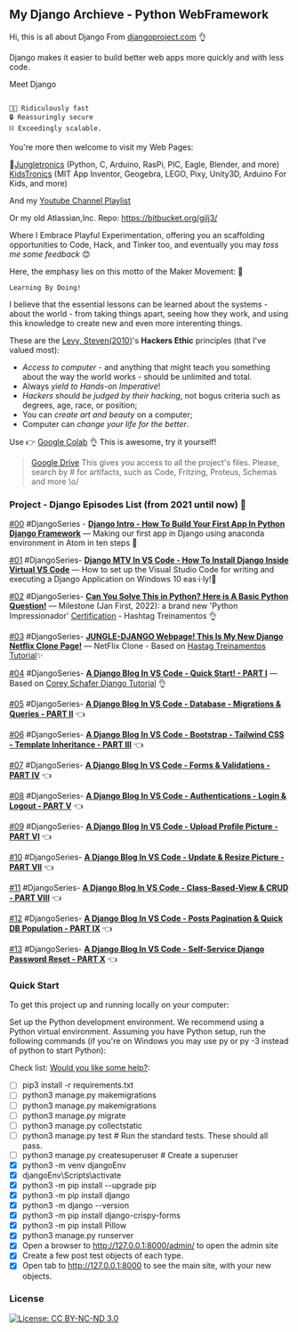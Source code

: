 ## My Django Archieve - Python WebFramework

Hi, this is all about Django From [djangoproject.com](https://www.djangoproject.com/) 👌

Django makes it easier to build better web apps more quickly and with less code.

Meet Django
```

🐱‍🏍 Ridiculously fast
🔒 Reassuringly secure
⛓ Exceedingly scalable.

```
You're more then welcome to visit my Web Pages: 

 🧐[Jungletronics](https://medium.com/jungletronics) (Python, C, Arduino, RasPi, PIC, Eagle, Blender,  and more) 
 [KidsTronics](https://medium.com/kidstronics) (MIT App Inventor, Geogebra, LEGO, Pixy, Unity3D, Arduino For Kids, and more)
 
And my [Youtube Channel Playlist](https://www.youtube.com/playlist?list=PLK3PeNcUzb8TwZuXZJgREj5nDbQxRLW_a)

Or my old Atlassian,Inc. Repo: https://bitbucket.org/gilj3/
 
Where I Embrace Playful Experimentation, offering you an scaffolding opportunities to Code, Hack, 
and Tinker too, and eventually you may *toss me some feedback* :blush:

Here, the emphasy lies on this motto of the Maker Movement: :art:
```
Learning By Doing!
``` 

I believe that the essential lessons can be learned about the systems - about the world - 
from taking things apart, seeing how they work, and using this knowledge to create new and even more interenting things.

These are the [Levy, Steven(2010)](https://www.amazon.com/Hackers-Computer-Revolution-Steven-Levy/dp/1449388396)'s **Hackers Ethic** principles (that I've valued most):
* *Access to computer* - and anything that might teach you something about the way the world works - should be unlimited and total.
* Always *yield to Hands-on Imperative*!
* *Hackers should be judged by their hacking*, not bogus criteria such as degrees, age, race, or position;
* You can *create art and beauty* on a computer;
* Computer can *change your life for the better*.

Use 👉 [Google Colab](https://colab.research.google.com/notebooks/welcome.ipynb?hl=en_US) 👌 This is awesome, try it yourself!

>[Google Drive](https://drive.google.com/open?id=0B8iMbc-iQqlULW1HZXFiNnBEZUE) This gives you access to all the project's files. Please, search by # for artifacts, such as Code, Fritzing, Proteus, Schemas and more \o/


### Project - Django Episodes List (from 2021 until now) :ant:

[#00](DJG_00/) #DjangoSeries - [**Django Intro - How To Build Your First App In Python Django Framework**](https://medium.com/jungletronics/django-intro-466127cf0093) — Making our first app in Django using anaconda environment in Atom in ten steps 👏

[#01](DJG_01/) #DjangoSeries- [**Django MTV In VS Code - How To Install Django Inside Virtual VS Code**](https://medium.com/jungletronics/django-mtv-in-vs-code-a5953b09a4fd) — How to set up the Visual Studio Code for writing and executing a Django  Application on Windows 10 eas·i·ly!🤔 

[#02](DJG_02/) #DjangoSeries- [**Can You Solve This in Python? Here is A Basic Python Question!**](https://medium.com/jungletronics/can-you-solve-this-in-python-9af754c3087f) — Milestone (Jan First, 2022): a brand new 'Python Impressionador' [Certification](https://hashtag.eadplataforma.com/certificado/4252) - Hashtag Treinamentos 👌

[#03](DJG_03/) #DjangoSeries- [**JUNGLE-DJANGO Webpage! This Is My New Django Netflix Clone Page!**]() — NetFlix Clone - Based on [Hastag Treinamentos Tutorial](https://www.hashtagtreinamentos.com/)✨

[#04](DJG_04/) #DjangoSeries- [**A Django Blog In VS Code - Quick Start! - PART I**](https://medium.com/jungletronics/a-django-blog-in-vs-code-fb23335d9196) — Based on [Corey Schafer Django Tutorial](https://www.youtube.com/playlist?list=PL-osiE80TeTtoQCKZ03TU5fNfx2UY6U4p) 👌

[#05](DJG_05/) #DjangoSeries- [**A Django Blog In VS Code - Database - Migrations & Queries - PART II**](https://medium.com/jungletronics/a-django-blog-in-vs-code-a36fa085ea11) 👈

[#06](DJG_06/) #DjangoSeries- [**A Django Blog In VS Code - Bootstrap - Tailwind CSS - Template Inheritance - PART III**](https://medium.com/jungletronics/a-django-blog-in-vs-code-c090eef59849)  👈

[#07](DJG_07/) #DjangoSeries- [**A Django Blog In VS Code - Forms & Validations - PART IV**](https://medium.com/jungletronics/a-django-blog-in-vs-code-46b6e9915b9a) 👈

[#08](DJG_08/) #DjangoSeries- [**A Django Blog In VS Code - Authentications - Login & Logout - PART V**](https://medium.com/jungletronics/a-django-blog-in-vs-code-368b22a981ea) 👈

[#09](DJG_09/) #DjangoSeries- [**A Django Blog In VS Code - Upload Profile Picture - PART VI**](https://medium.com/jungletronics/a-django-blog-in-vs-code-6dee94cec9c0) 👈

[#10](DJG_10/) #DjangoSeries- [**A Django Blog In VS Code - Update & Resize Picture - PART VII**](https://medium.com/jungletronics/a-django-blog-in-vs-code-8449d3e1754d) 👈 

[#11](DJG_11/) #DjangoSeries- [**A Django Blog In VS Code - Class-Based-View & CRUD - PART VIII**](https://medium.com/jungletronics/a-django-blog-in-vs-code-3b6fc8eb19aa) 👈

[#12](DJG_12/) #DjangoSeries- [**A Django Blog In VS Code - Posts Pagination & Quick DB Population - PART IX**](https://medium.com/jungletronics/a-django-blog-in-vs-code-posts-pagination-quick-db-population-2c561310cf3c) 👈

[#13](DJG_13/) #DjangoSeries- [**A Django Blog In VS Code - Self-Service Django Password Reset - PART X**](https://medium.com/jungletronics/a-django-blog-in-vs-code-self-service-django-password-reset-b58575007482) 👈




###	Quick Start
To get this project up and running locally on your computer:

Set up the Python development environment. We recommend using a Python virtual environment.
Assuming you have Python setup, run the following commands (if you're on Windows you may use py or py -3 instead of python to start Python):

Check list: [Would you like some help?](https://youtu.be/tr_2k87AdYQ):
- [ ] pip3 install -r requirements.txt
- [ ] python3 manage.py makemigrations
- [ ] python3 manage.py makemigrations
- [ ] python3 manage.py migrate
- [ ] python3 manage.py collectstatic
- [ ] python3 manage.py test # Run the standard tests. These should all pass.
- [ ] python3 manage.py createsuperuser # Create a superuser
- [x] python3 -m venv djangoEnv  
- [x] djangoEnv\Scripts\activate 
- [x] python3 -m pip install --upgrade pip
- [x] python3 -m pip install django 
- [x] python3 -m django --version  
- [x] python3 -m pip install django-crispy-forms 
- [x] python3 -m pip install Pillow
- [x] python3 manage.py runserver
- [x] Open a browser to http://127.0.0.1:8000/admin/ to open the admin site
- [x] Create a few post test objects of each type.
- [x] Open tab to http://127.0.0.1:8000 to see the main site, with your new objects.

### License

[![License: CC BY-NC-ND 3.0](https://img.shields.io/badge/License-CC%20BY--NC--ND%203.0-lightgrey.svg)](https://creativecommons.org/licenses/by-nc-nd/3.0/)
 
 
